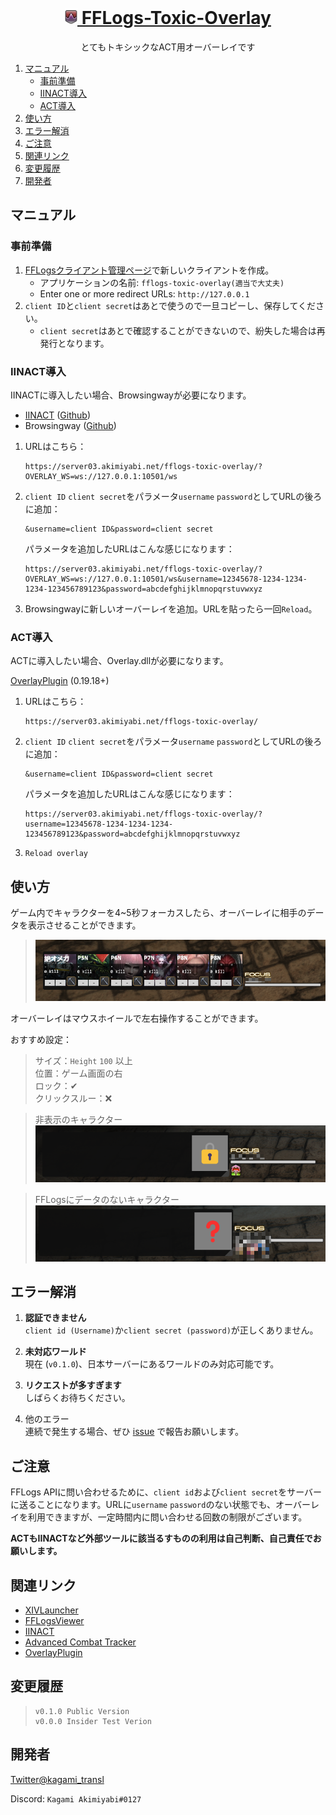 <!-- PROJECT LOGO -->
<br />
<div align="center">
<a href="https://github.com/callieniera/fflogs-toxic-overlay/">
<h1><img src="img/icon.webp" alt="Logo" width="20"> FFLogs-Toxic-Overlay</h1>
</a>


  <p align="center">
    とてもトキシックなACT用オーバーレイです
  </p>
</div>

  <ol>
    <li>
      <a href="#マニュアル">マニュアル</a>
      <ul>
        <li><a href="#事前準備">事前準備</a></li>
        <li><a href="#iinact導入">IINACT導入</a></li>
        <li><a href="#act導入">ACT導入</a></li>
      </ul>
    </li>
    <li><a href="#使い方">使い方</a></li>
    <li><a href="#エラー解消">エラー解消</a></li>
    <li><a href="#ご注意">ご注意</a></li>
    <li><a href="#関連リンク">関連リンク</a></li>
    <li><a href="#変更履歴">変更履歴</a></li>
    <li><a href="#開発者">開発者</a></li>
  </ol>

## マニュアル

### 事前準備

1. [FFLogsクライアント管理ページ](https://ja.fflogs.com/api/clients/)で新しいクライアントを作成。
    - アプリケーションの名前: `fflogs-toxic-overlay(適当で大丈夫)`
    - Enter one or more redirect URLs: `http://127.0.0.1`
2. `client ID`と`client secret`はあとで使うので一旦コピーし、保存してください。
    - `client secret`はあとで確認することができないので、紛失した場合は再発行となります。

### IINACT導入
IINACTに導入したい場合、Browsingwayが必要になります。

 - [IINACT](https://www.iinact.com/) ([Github](https://github.com/marzent/IINACT))
 - Browsingway ([Github](https://github.com/Styr1x/Browsingway)) 

1. URLはこちら：
    ```
    https://server03.akimiyabi.net/fflogs-toxic-overlay/?OVERLAY_WS=ws://127.0.0.1:10501/ws
    ```
2. `client ID` `client secret`をパラメータ`username` `password`としてURLの後ろに追加：
    ```
    &username=client ID&password=client secret
    ```
    パラメータを追加したURLはこんな感じになります：
    ```
    https://server03.akimiyabi.net/fflogs-toxic-overlay/?OVERLAY_WS=ws://127.0.0.1:10501/ws&username=12345678-1234-1234-1234-123456789123&password=abcdefghijklmnopqrstuvwxyz
    ``` 
3. Browsingwayに新しいオーバーレイを追加。URLを貼ったら一回`Reload`。

### ACT導入
ACTに導入したい場合、Overlay.dllが必要になります。

[OverlayPlugin](https://github.com/OverlayPlugin/OverlayPlugin/releases) (0.19.18+)

1. URLはこちら：
    ```
    https://server03.akimiyabi.net/fflogs-toxic-overlay/
    ```
2. `client ID` `client secret`をパラメータ`username` `password`としてURLの後ろに追加：
    ```
    &username=client ID&password=client secret
    ```
    パラメータを追加したURLはこんな感じになります：
    ```
    https://server03.akimiyabi.net/fflogs-toxic-overlay/?username=12345678-1234-1234-1234-123456789123&password=abcdefghijklmnopqrstuvwxyz
    ```

3. `Reload overlay`

## 使い方
ゲーム内でキャラクターを4~5秒フォーカスしたら、オーバーレイに相手のデータを表示させることができます。

 > <img src="img/showcase1.png" alt="Showcase1">

オーバーレイはマウスホイールで左右操作することができます。

おすすめ設定：

 > サイズ：`Height` `100` 以上  
 > 位置：ゲーム画面の右  
 > ロック：✔  
 > クリックスルー：❌

 > 非表示のキャラクター  
 > <img src="img/showcaseHide.png" alt="ShowcaseHide" width="500">


 > FFLogsにデータのないキャラクター  
 > <img src="./img/showcase404.png" alt="Showcase404" width="500">

## エラー解消

1. **認証できません**   
    `client id (Username)`か`client secret (password)`が正しくありません。  
      
2. **未対応ワールド**  
    現在 (`v0.1.0`)、日本サーバーにあるワールドのみ対応可能です。  
      
3. **リクエストが多すぎます**  
    しばらくお待ちください。  
      
4. 他のエラー  
    連続で発生する場合、ぜひ [issue](https://github.com/callieniera/fflogs-toxic-overlay/issues) で報告お願いします。  
      
## ご注意
FFLogs APIに問い合わせるために、`client id`および`client secret`をサーバーに送ることになります。URLに`username` `password`のない状態でも、オーバーレイを利用できますが、一定時間内に問い合わせる回数の制限がございます。

**ACTもIINACTなど外部ツールに該当るすものの利用は自己判断、自己責任でお願いします。**

## 関連リンク

 - [XIVLauncher](https://goatcorp.github.io/)  
 - [FFLogsViewer](https://github.com/Aireil/FFLogsViewer)  
 - [IINACT](https://www.iinact.com/)  
 - [Advanced Combat Tracker](https://advancedcombattracker.com/)
 - [OverlayPlugin](https://github.com/OverlayPlugin/OverlayPlugin/)


## 変更履歴
 > ``` 
 > v0.1.0 Public Version  
 > v0.0.0 Insider Test Verion  
 > ```



## 開発者

[Twitter@kagami_transl](https://twitter.com/kagami_transl)

Discord: `Kagami Akimiyabi#0127`
